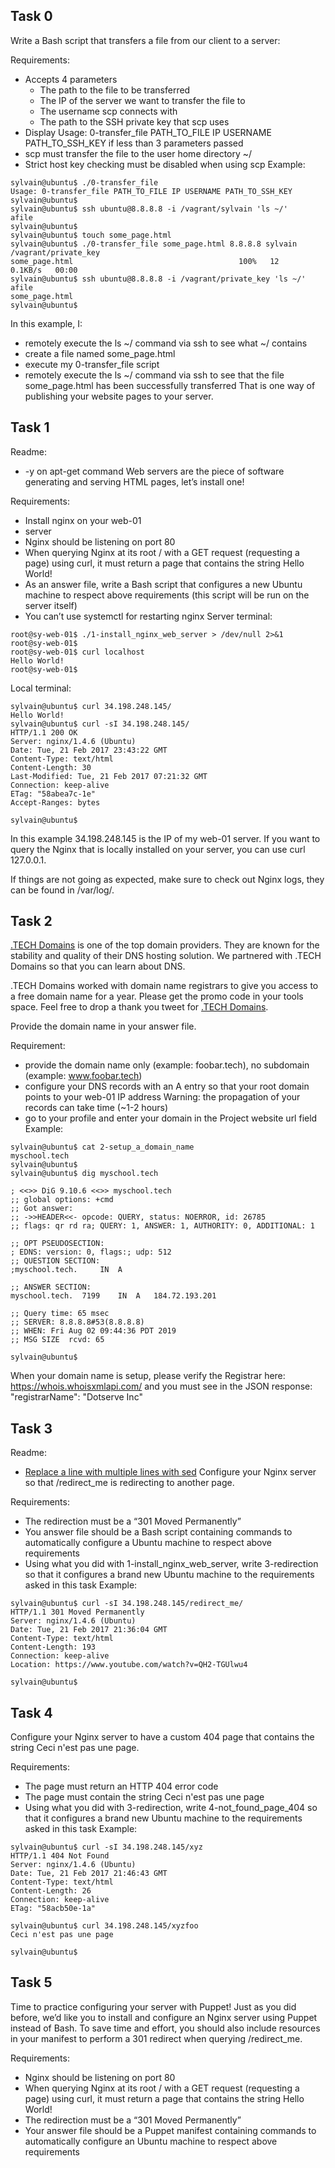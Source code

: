 ## Task 0

Write a Bash script that transfers a file from our client to a server:

Requirements:

* Accepts 4 parameters
  - The path to the file to be transferred
  - The IP of the server we want to transfer the file to
  - The username scp connects with
  - The path to the SSH private key that scp uses
* Display Usage: 0-transfer_file PATH_TO_FILE IP USERNAME PATH_TO_SSH_KEY if less than 3 parameters passed
* scp must transfer the file to the user home directory ~/
* Strict host key checking must be disabled when using scp
Example:
```
sylvain@ubuntu$ ./0-transfer_file
Usage: 0-transfer_file PATH_TO_FILE IP USERNAME PATH_TO_SSH_KEY
sylvain@ubuntu$
sylvain@ubuntu$ ssh ubuntu@8.8.8.8 -i /vagrant/sylvain 'ls ~/'
afile
sylvain@ubuntu$ 
sylvain@ubuntu$ touch some_page.html
sylvain@ubuntu$ ./0-transfer_file some_page.html 8.8.8.8 sylvain /vagrant/private_key
some_page.html                                     100%   12     0.1KB/s   00:00
sylvain@ubuntu$ ssh ubuntu@8.8.8.8 -i /vagrant/private_key 'ls ~/'
afile
some_page.html
sylvain@ubuntu$
```
In this example, I:

* remotely execute the ls ~/ command via ssh to see what ~/ contains
* create a file named some_page.html
* execute my 0-transfer_file script
* remotely execute the ls ~/ command via ssh to see that the file some_page.html has been successfully transferred
That is one way of publishing your website pages to your server.

## Task 1

Readme:

* -y on apt-get command
Web servers are the piece of software generating and serving HTML pages, let’s install one!

Requirements:

* Install nginx on your web-01
* server
* Nginx should be listening on port 80
* When querying Nginx at its root / with a GET request (requesting a page) using curl, it must return a page that contains the string Hello World!
* As an answer file, write a Bash script that configures a new Ubuntu machine to respect above requirements (this script will be run on the server itself)
* You can’t use systemctl for restarting nginx
Server terminal:
```
root@sy-web-01$ ./1-install_nginx_web_server > /dev/null 2>&1
root@sy-web-01$ 
root@sy-web-01$ curl localhost
Hello World!
root@sy-web-01$ 
```
Local terminal:
```
sylvain@ubuntu$ curl 34.198.248.145/
Hello World!
sylvain@ubuntu$ curl -sI 34.198.248.145/
HTTP/1.1 200 OK
Server: nginx/1.4.6 (Ubuntu)
Date: Tue, 21 Feb 2017 23:43:22 GMT
Content-Type: text/html
Content-Length: 30
Last-Modified: Tue, 21 Feb 2017 07:21:32 GMT
Connection: keep-alive
ETag: "58abea7c-1e"
Accept-Ranges: bytes

sylvain@ubuntu$
```
In this example 34.198.248.145 is the IP of my web-01 server. If you want to query the Nginx that is locally installed on your server, you can use curl 127.0.0.1.

If things are not going as expected, make sure to check out Nginx logs, they can be found in /var/log/.

## Task 2

[.TECH Domains](https://get.tech/) is one of the top domain providers. They are known for the stability and quality of their DNS hosting solution. We partnered with .TECH Domains so that you can learn about DNS.

.TECH Domains worked with domain name registrars to give you access to a free domain name for a year. Please get the promo code in your tools space. Feel free to drop a thank you tweet for [.TECH Domains](https://twitter.com/dottechdomains).

Provide the domain name in your answer file.

Requirement:

* provide the domain name only (example: foobar.tech), no subdomain (example: www.foobar.tech)
* configure your DNS records with an A entry so that your root domain points to your web-01 IP address Warning: the propagation of your records can take time (~1-2 hours)
* go to your profile and enter your domain in the Project website url field
Example:
```
sylvain@ubuntu$ cat 2-setup_a_domain_name
myschool.tech
sylvain@ubuntu$
sylvain@ubuntu$ dig myschool.tech

; <<>> DiG 9.10.6 <<>> myschool.tech
;; global options: +cmd
;; Got answer:
;; ->>HEADER<<- opcode: QUERY, status: NOERROR, id: 26785
;; flags: qr rd ra; QUERY: 1, ANSWER: 1, AUTHORITY: 0, ADDITIONAL: 1

;; OPT PSEUDOSECTION:
; EDNS: version: 0, flags:; udp: 512
;; QUESTION SECTION:
;myschool.tech.     IN  A

;; ANSWER SECTION:
myschool.tech.  7199    IN  A   184.72.193.201

;; Query time: 65 msec
;; SERVER: 8.8.8.8#53(8.8.8.8)
;; WHEN: Fri Aug 02 09:44:36 PDT 2019
;; MSG SIZE  rcvd: 65

sylvain@ubuntu$
```
When your domain name is setup, please verify the Registrar here: https://whois.whoisxmlapi.com/ and you must see in the JSON response: "registrarName": "Dotserve Inc"

## Task 3

Readme:

* [Replace a line with multiple lines with sed](https://stackoverflow.com/questions/26041088/sed-replace-line-with-multiline-variable)
Configure your Nginx server so that /redirect_me is redirecting to another page.

Requirements:

* The redirection must be a “301 Moved Permanently”
* You answer file should be a Bash script containing commands to automatically configure a Ubuntu machine to respect above requirements
* Using what you did with 1-install_nginx_web_server, write 3-redirection so that it configures a brand new Ubuntu machine to the requirements asked in this task
Example:
```
sylvain@ubuntu$ curl -sI 34.198.248.145/redirect_me/
HTTP/1.1 301 Moved Permanently
Server: nginx/1.4.6 (Ubuntu)
Date: Tue, 21 Feb 2017 21:36:04 GMT
Content-Type: text/html
Content-Length: 193
Connection: keep-alive
Location: https://www.youtube.com/watch?v=QH2-TGUlwu4

sylvain@ubuntu$
```
## Task 4

Configure your Nginx server to have a custom 404 page that contains the string Ceci n'est pas une page.

Requirements:

* The page must return an HTTP 404 error code
* The page must contain the string Ceci n'est pas une page
* Using what you did with 3-redirection, write 4-not_found_page_404 so that it configures a brand new Ubuntu machine to the requirements asked in this task
Example:
```
sylvain@ubuntu$ curl -sI 34.198.248.145/xyz
HTTP/1.1 404 Not Found
Server: nginx/1.4.6 (Ubuntu)
Date: Tue, 21 Feb 2017 21:46:43 GMT
Content-Type: text/html
Content-Length: 26
Connection: keep-alive
ETag: "58acb50e-1a"

sylvain@ubuntu$ curl 34.198.248.145/xyzfoo
Ceci n'est pas une page

sylvain@ubuntu$
```
## Task 5

Time to practice configuring your server with Puppet! Just as you did before, we’d like you to install and configure an Nginx server using Puppet instead of Bash. To save time and effort, you should also include resources in your manifest to perform a 301 redirect when querying /redirect_me.

Requirements:

* Nginx should be listening on port 80
* When querying Nginx at its root / with a GET request (requesting a page) using curl, it must return a page that contains the string Hello World!
* The redirection must be a “301 Moved Permanently”
* Your answer file should be a Puppet manifest containing commands to automatically configure an Ubuntu machine to respect above requirements
